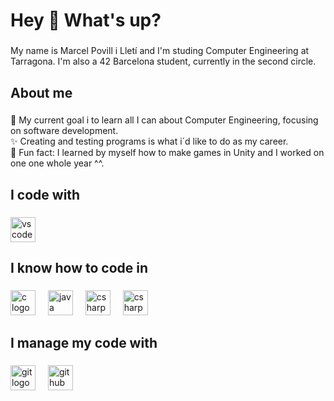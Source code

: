 <h1 align="left">Hey 👋 What's up?</h1>

###

<p align="left">My name is Marcel Povill i Lletí and I'm studing  Computer Engineering at Tarragona. I'm also a 42 Barcelona student, currently in the second circle.</p>

###

<h2 align="left">About me</h2>

###

<p align="left">🎯 My current goal i to learn all I can about Computer Engineering, focusing on software development.<br>✨ Creating and testing programs is what i´d like to do as my career.<br>🎲 Fun fact: I learned by myself how to make games in Unity and I worked on one one whole year ^^.</p>

###

<h2 align="left">I code with</h2>

###

<div align="left">
  <img src="https://cdn.jsdelivr.net/gh/devicons/devicon/icons/vscode/vscode-original.svg" height="40" alt="vscode logo"  />
</div>

###

<h2 align="left">I know how to code in</h2>

###

<div align="left">
  <img src="https://cdn.jsdelivr.net/gh/devicons/devicon/icons/c/c-original.svg" height="40" alt="c logo"  />
  <img width="12" />
  <img src="https://cdn.jsdelivr.net/gh/devicons/devicon/icons/java/java-original.svg" height="40" alt="java logo"  />
  <img width="12" />
  <img src="https://cdn.jsdelivr.net/gh/devicons/devicon/icons/csharp/csharp-original.svg" height="40" alt="csharp logo"  />
  <img width="12" />
  <img src="https://developer.arm.com/shared/common/img/favicon/favicon.ico?v=0.0.0.0" height="40" alt="csharp logo"  />
</div>

###

<h2 align="left">I manage my code with</h2>

###

<div align="left">
  <img src="https://cdn.jsdelivr.net/gh/devicons/devicon/icons/git/git-original.svg" height="40" alt="git logo"  />
  <img width="12" />
  <img src="https://cdn.jsdelivr.net/gh/devicons/devicon/icons/github/github-original.svg" height="40" alt="github logo"  />
</div>

###
